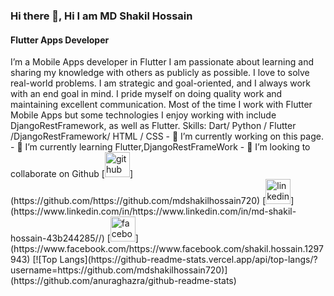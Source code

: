 ### Hi there 👋, Hi I am MD Shakil Hossain
#### Flutter Apps Developer
<!--
![Flutter Apps Developer](https://scontent.fdac7-1.fna.fbcdn.net/v/t1.6435-9/166719357_2807832836198203_3524967864610172662_n.jpg?_nc_cat=101&ccb=1-7&_nc_sid=1d70fc&_nc_eui2=AeF8NpfdxfWD_yu_ssNwVhqi-oNsF9gzEm36g2wX2DMSbZ8xAnjZ6LXtUjci3QK-owSY2ywvjE60CFashJ5zMrtp&_nc_ohc=Qcfd0VWZUcQQ7kNvgGGLq-G&_nc_ht=scontent.fdac7-1.fna&oh=00_AYD7xaqC_UIS-DMoqpc_luuRfMmI_XdtfzFKTQq3GAREMw&oe=66E14B79) --!>

 I’m a Mobile Apps developer in Flutter I am passionate about learning and sharing my knowledge with others as publicly as possible. I love to solve real-world problems. I am strategic and goal-oriented, and I always work with an end goal in mind. I pride myself on doing quality work and maintaining excellent communication. Most of the time I work with Flutter Mobile Apps but some technologies I enjoy working with include DjangoRestFramework, as well as Flutter.

Skills: Dart/ Python / Flutter /DjangoRestFramework/ HTML / CSS

- 🔭 I’m currently working on this page. 
- 🌱 I’m currently learning Flutter,DjangoRestFrameWork 
- 👯 I’m looking to collaborate on Github 


[<img src='https://cdn.jsdelivr.net/npm/simple-icons@3.0.1/icons/github.svg' alt='github' height='40'>](https://github.com/https://github.com/mdshakilhossain720)  [<img src='https://cdn.jsdelivr.net/npm/simple-icons@3.0.1/icons/linkedin.svg' alt='linkedin' height='40'>](https://www.linkedin.com/in/https://www.linkedin.com/in/md-shakil-hossain-43b244285//)  [<img src='https://cdn.jsdelivr.net/npm/simple-icons@3.0.1/icons/facebook.svg' alt='facebook' height='40'>](https://www.facebook.com/https://www.facebook.com/shakil.hossain.1297943)  

[![Top Langs](https://github-readme-stats.vercel.app/api/top-langs/?username=https://github.com/mdshakilhossain720)](https://github.com/anuraghazra/github-readme-stats)

